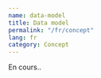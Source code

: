 ```yaml
---
name: data-model
title: Data model
permalink: "/fr/concept"
lang: fr
category: Concept
---
```


En cours..